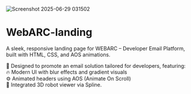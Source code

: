 ![Screenshot 2025-06-29 031502](https://github.com/user-attachments/assets/92285a2e-11a9-4be6-a2ed-cfdf16fb5587)


# WebARC-landing
A sleek, responsive landing page for WEBARC – Developer Email Platform, built with HTML, CSS, and AOS animations. 

🎯 Designed to promote an email solution tailored for developers, featuring:  
🔥 Modern UI with blur effects and gradient visuals  
⚙️ Animated headers using AOS (Animate On Scroll)  
🤖 Integrated 3D robot viewer via Spline.
